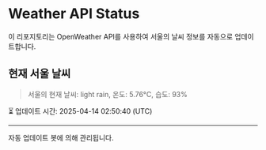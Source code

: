 
# Weather API Status

이 리포지토리는 OpenWeather API를 사용하여 서울의 날씨 정보를 자동으로 업데이트합니다.

## 현재 서울 날씨
> 서울의 현재 날씨: light rain, 온도: 5.76°C, 습도: 93%

⏳ 업데이트 시간: 2025-04-14 02:50:40 (UTC)

---
자동 업데이트 봇에 의해 관리됩니다.
